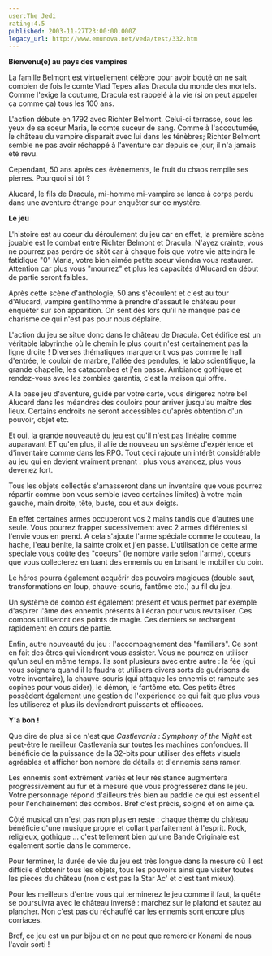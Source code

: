 ```yaml
---
user:The Jedi
rating:4.5
published: 2003-11-27T23:00:00.000Z
legacy_url: http://www.emunova.net/veda/test/332.htm
---
```

**Bienvenu(e) au pays des vampires**  

La famille Belmont est virtuellement célèbre pour avoir bouté on ne sait combien de fois le comte Vlad Tepes alias Dracula du monde des mortels. Comme l'exige la coutume, Dracula est rappelé à la vie (si on peut appeler ça comme ça) tous les 100 ans.  

L'action débute en 1792 avec Richter Belmont. Celui-ci terrasse, sous les yeux de sa soeur Maria, le comte suceur de sang. Comme à l'accoutumée, le château du vampire disparait avec lui dans les ténèbres; Richter Belmont semble ne pas avoir réchappé à l'aventure car depuis ce jour, il n'a jamais été revu.  

Cependant, 50 ans après ces évènements, le fruit du chaos rempile ses pierres. Pourquoi si tôt ?  

Alucard, le fils de Dracula, mi-homme mi-vampire se lance à corps perdu dans une aventure étrange pour enquêter sur ce mystère.  

  

  

**Le jeu**  

L'histoire est au coeur du déroulement du jeu car en effet, la première scène jouable est le combat entre Richter Belmont et Dracula. N'ayez crainte, vous ne pourrez pas perdre de sitôt car à chaque fois que votre vie atteindra le fatidique "0" Maria, votre bien aimée petite soeur viendra vous restaurer. Attention car plus vous "mourrez" et plus les capacités d'Alucard en début de partie seront faibles.  

Après cette scène d'anthologie, 50 ans s'écoulent et c'est au tour d'Alucard, vampire gentilhomme à prendre d'assaut le château pour enquêter sur son apparition. On sent dès lors qu'il ne manque pas de charisme ce qui n'est pas pour nous déplaire.  

  

L'action du jeu se situe donc dans le château de Dracula. Cet édifice est un véritable labyrinthe où le chemin le plus court n'est certainement pas la ligne droite ! Diverses thématiques marqueront vos pas comme le hall d'entrée, le couloir de marbre, l'allée des pendules, le labo scientifique, la grande chapelle, les catacombes et j'en passe. Ambiance gothique et rendez-vous avec les zombies garantis, c'est la maison qui offre.  

  

A la base jeu d'aventure, guidé par votre carte, vous dirigerez notre bel Alucard dans les méandres des couloirs pour arriver jusqu'au maître des lieux. Certains endroits ne seront accessibles qu'après obtention d'un pouvoir, objet etc.  

Et oui, la grande nouveauté du jeu est qu'il n'est pas linéaire comme auparavant ET qu'en plus, il allie de nouveau un système d'expérience et d'inventaire comme dans les RPG. Tout ceci rajoute un intérêt considérable au jeu qui en devient vraiment prenant : plus vous avancez, plus vous devenez fort.  

Tous les objets collectés s'amasseront dans un inventaire que vous pourrez répartir comme bon vous semble (avec certaines limites) à votre main gauche, main droite, tête, buste, cou et aux doigts.  

En effet certaines armes occuperont vos 2 mains tandis que d'autres une seule. Vous pourrez frapper sucessivement avec 2 armes différentes si l'envie vous en prend. A cela s'ajoute l'arme spéciale comme le couteau, la hache, l'eau bénite, la sainte croix et j'en passe. L'utilisation de cette arme spéciale vous coûte des "coeurs" (le nombre varie selon l'arme), coeurs que vous collecterez en tuant des ennemis ou en brisant le mobilier du coin.  

  

Le héros pourra également acquérir des pouvoirs magiques (double saut, transformations en loup, chauve-souris, fantôme etc.) au fil du jeu.  

Un système de combo est également présent et vous permet par exemple d'aspirer l'âme des ennemis présents à l'écran pour vous revitaliser. Ces combos utiliseront des points de magie. Ces derniers se rechargent rapidement en cours de partie.  

Enfin, autre nouveauté du jeu : l'accompagnement des "familiars". Ce sont en fait des êtres qui viendront vous assister. Vous ne pourrez en utiliser qu'un seul en même temps. Ils sont plusieurs avec entre autre : la fée (qui vous soignera quand il le faudra et utilisera divers sorts de guérisons de votre inventaire), la chauve-souris (qui attaque les ennemis et rameute ses copines pour vous aider), le démon, le fantôme etc. Ces petits êtres possèdent également une gestion de l'expérience ce qui fait que plus vous les utiliserez et plus ils deviendront puissants et efficaces.  

  

**Y'a bon !**  

Que dire de plus si ce n'est que _Castlevania : Symphony of the Night_ est peut-être le meilleur Castlevania sur toutes les machines confondues. Il bénéficie de la puissance de la 32-bits pour utiliser des effets visuels agréables et afficher bon nombre de détails et d'ennemis sans ramer.  

Les ennemis sont extrêment variés et leur résistance augmentera progressivement au fur et à mesure que vous progresserez dans le jeu. Votre personnage répond d'ailleurs très bien au paddle ce qui est essentiel pour l'enchainement des combos. Bref c'est précis, soigné et on aime ça.  

Côté musical on n'est pas non plus en reste : chaque thème du château bénéficie d'une musique propre et collant parfaitement à l'esprit. Rock, religieux, gothique ... c'est tellement bien qu'une Bande Originale est également sortie dans le commerce.  

  

Pour terminer, la durée de vie du jeu est très longue dans la mesure où il est difficile d'obtenir tous les objets, tous les pouvoirs ainsi que visiter toutes les pièces du château (non c'est pas la Star Ac' et c'est tant mieux).  

Pour les meilleurs d'entre vous qui terminerez le jeu comme il faut, la quête se poursuivra avec le château inversé : marchez sur le plafond et sautez au plancher. Non c'est pas du réchauffé car les ennemis sont encore plus corriaces.  

  

Bref, ce jeu est un pur bijou et on ne peut que remercier Konami de nous l'avoir sorti !